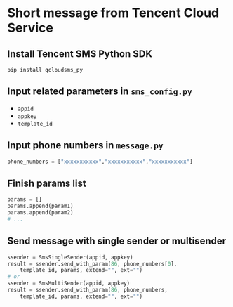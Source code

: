 # Short message from Tencent Cloud Service

## Install Tencent SMS Python SDK
``` shell
pip install qcloudsms_py
```

## Input related parameters in `sms_config.py`
- `appid`  
- `appkey`  
- `template_id`   


## Input phone numbers in `message.py`
``` python
phone_numbers = ["xxxxxxxxxxx","xxxxxxxxxxx","xxxxxxxxxxx"]
```


## Finish params list
``` python
params = []
params.append(param1)
params.append(param2)
# ...
```

## Send message with single sender or multisender
``` python
ssender = SmsSingleSender(appid, appkey)
result = ssender.send_with_param(86, phone_numbers[0],
	template_id, params, extend="", ext="")
# or
ssender = SmsMultiSender(appid, appkey)
result = ssender.send_with_param(86, phone_numbers,
	template_id, params, extend="", ext="")
```



